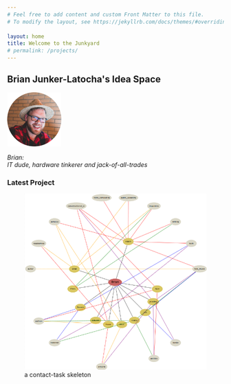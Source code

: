 ```yaml
---
# Feel free to add content and custom Front Matter to this file.
# To modify the layout, see https://jekyllrb.com/docs/themes/#overriding-theme-defaults

layout: home
title: Welcome to the Junkyard
# permalink: /projects/
---
```

## Brian Junker-Latocha's Idea Space

<img src="/assets/images/spainCircle.png" alt="BrianInHat" width="25%">

*Brian:  
IT dude, hardware tinkerer and jack-of-all-trades*

### Latest Project
<figure>
<a href="https://thejunkyard.cc/jekyll/update/2022/02/10/contact_task_skeleton.html"><img src="/assets/images/contact_skeleton.png" alt="contact_skel"></a>
<figcaption>a contact-task skeleton</figcaption>
</figure>
